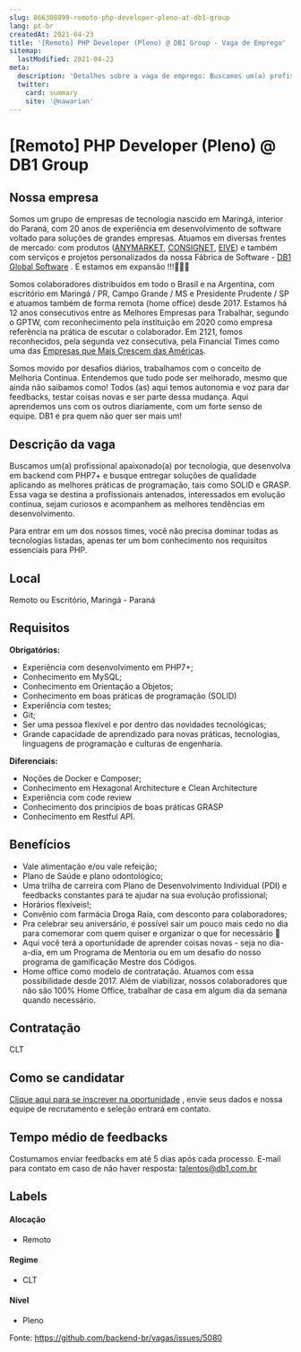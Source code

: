 ```yaml
---
slug: 866308899-remoto-php-developer-pleno-at-db1-group
lang: pt-br
createdAt: 2021-04-23
title: '[Remoto] PHP Developer (Pleno) @ DB1 Group - Vaga de Emprego'
sitemap:
  lastModified: 2021-04-23
meta:
  description: 'Detalhes sobre a vaga de emprego: Buscamos um(a) profissional apaixonado(a) por tecnologia, que desenvolva em backend com PHP7+ e busque entregar soluções de qualidade aplicando as melhores práticas de programação, tais como SOLID e GRASP. Essa vaga se destina a profissionais antenados, interessados em evolução contínua, sejam curiosos e acompanhem as melhores tendências em desenvolvimento. Para entrar em um dos nossos times, você não precisa dominar todas as tecnologias listadas, apenas ter um bom conhecimento nos requisitos essenciais para PHP.'
  twitter:
    card: summary
    site: '@nawarian'
---
```


# [Remoto] PHP Developer (Pleno) @ DB1 Group

## Nossa empresa

Somos um grupo de empresas de tecnologia nascido em Maringá, interior do Paraná, com 20 anos de experiência em desenvolvimento de software voltado para soluções de grandes empresas. Atuamos em diversas frentes de mercado: com produtos ([ANYMARKET](https://anymarket.com.br/), [CONSIGNET](https://www.consignet.com.br/), [EIVE](https://eive.com.br/)) e também com serviços e projetos personalizados da nossa Fábrica de Software - [DB1 Global Software](https://www.db1.com.br/) . E estamos em expansão !!!🚀🚀🚀

Somos colaboradores distribuídos em todo o Brasil e na Argentina, com escritório em Maringá / PR, Campo Grande / MS e Presidente Prudente / SP e atuamos também de forma remota (home office) desde 2017. Estamos há 12 anos consecutivos entre as Melhores Empresas para Trabalhar, segundo o GPTW, com reconhecimento pela instituição em 2020 como empresa referência na prática de escutar o colaborador. Em 2121, fomos reconhecidos, pela segunda vez consecutiva, pela Financial Times como uma das [Empresas que Mais Crescem das Américas](https://www.ft.com/content/ac773779-98ba-442d-a1f2-a14f1a67ddfe). 

Somos movido por desafios diários, trabalhamos com o conceito de Melhoria Continua. Entendemos que tudo pode ser melhorado, mesmo que ainda não saibamos como! Todos (as) aqui temos autonomia e voz para dar feedbacks, testar coisas novas e ser parte dessa mudança. Aqui aprendemos uns com os outros diariamente, com um forte senso de equipe. DB1 é pra quem não quer ser mais um!

## Descrição da vaga

Buscamos um(a) profissional apaixonado(a) por tecnologia, que desenvolva em backend com PHP7+ e busque entregar soluções de qualidade aplicando as melhores práticas de programação, tais como SOLID e GRASP. Essa vaga se destina a profissionais antenados, interessados em evolução contínua, sejam curiosos e acompanhem as melhores tendências em desenvolvimento.

Para entrar em um dos nossos times, você não precisa dominar todas as tecnologias listadas, apenas ter um bom conhecimento nos requisitos essenciais para PHP. 


## Local

Remoto ou Escritório, Maringá - Paraná

## Requisitos

**Obrigatórios:**

- Experiência com desenvolvimento em PHP7+;
- Conhecimento em MySQL;
- Conhecimento em Orientação a Objetos;
- Conhecimento em boas práticas de programação (SOLID)
- Experiência com testes;
- Git;
- Ser uma pessoa flexível e por dentro das novidades tecnológicas; 
- Grande capacidade de aprendizado para novas práticas, tecnologias, linguagens de programação e culturas de engenharia.

**Diferenciais:**

- Noções de Docker e Composer;
- Conhecimento em Hexagonal Architecture e Clean Architecture
- Experiência com code review
- Conhecimento dos princípios de boas práticas GRASP
- Conhecimento em Restful API. 

## Benefícios

- Vale alimentação e/ou vale refeição;
- Plano de Saúde e plano odontológico;
- Uma trilha de carreira com Plano de Desenvolvimento Individual (PDI) e feedbacks constantes para te ajudar na sua evolução profissional;
- Horários flexíveis!;
- Convênio com farmácia Droga Raia, com desconto para colaboradores;
- Pra celebrar seu aniversário, é possível sair um pouco mais cedo no dia para comemorar com quem quiser e organizar o que for necessário 🥳
- Aqui você terá a oportunidade de aprender coisas novas - seja no dia-a-dia, em um Programa de Mentoria ou em um desafio do nosso programa de gamificação Mestre dos Códigos.
- Home office como modelo de contratação. Atuamos com essa possibilidade desde 2017. Além de viabilizar, nossos colaboradores que não são 100% Home Office, trabalhar de casa em algum dia da semana quando necessário.


## Contratação

CLT

## Como se candidatar

[Clique aqui para se inscrever na oportunidade](https://vagasdb1.recruiterbox.com/jobs/fk0qyoc?source=Github) , envie seus dados e nossa equipe de recrutamento e seleção entrará em contato.

## Tempo médio de feedbacks

Costumamos enviar feedbacks em até 5 dias após cada processo.
E-mail para contato em caso de não haver resposta: talentos@db1.com.br

## Labels
<!-- retire os labels que não fazem sentido à vaga -->

#### Alocação
- Remoto

#### Regime
- CLT

#### Nível
- Pleno

Fonte: https://github.com/backend-br/vagas/issues/5080